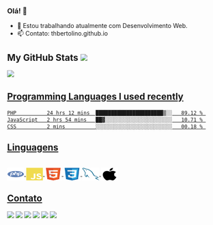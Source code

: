 ### Olá! 👋

- 🔭  Estou trabalhando atualmente com Desenvolvimento Web.
- 📫  Contato: thbertolino.github.io


## My GitHub Stats <img src='https://media1.giphy.com/media/du3J3cXyzhj75IOgvA/giphy.gif?cid=ecf05e47x2g034i9pzwtzzsd3xgg2w9nr94t4tflbbgo3008&rid=giphy.gif' width='32px'>

 <div>
  <a href="https://thbertolino.github.io">
  <img height="180em" src="https://github-readme-stats.vercel.app/api?username=thbertolino&show_icons=true&theme=dark&include_all_commits=true&count_private=true"/>
  <!-- <img height="180em" src="https://github-readme-stats.vercel.app/api/top-langs/?username=thbertolino&layout=compact&langs_count=7&theme=dark"/> -->
</div>
 
  
 ## Programming Languages I used recently
 
 <!--START_SECTION:waka-->
```text
PHP          24 hrs 12 mins  ██████████████████████▒░░   89.12 % 
JavaScript   2 hrs 54 mins   ██▓░░░░░░░░░░░░░░░░░░░░░░   10.71 % 
CSS          2 mins          ░░░░░░░░░░░░░░░░░░░░░░░░░   00.18 % 
```
<!--END_SECTION:waka-->


 ## Linguagens
 
 <div style="display: inline_block"><br>
  <img align="center" alt="Bertolino-PHP" height="30" width="40" src="https://raw.githubusercontent.com/devicons/devicon/master/icons/php/php-plain.svg">
  <img align="center" alt="Bertolino-Js" height="30" width="40" src="https://raw.githubusercontent.com/devicons/devicon/master/icons/javascript/javascript-plain.svg">
  <img align="center" alt="Bertolino-HTML" height="30" width="40" src="https://raw.githubusercontent.com/devicons/devicon/master/icons/html5/html5-original.svg">
  <img align="center" alt="Bertolino-CSS" height="30" width="40" src="https://raw.githubusercontent.com/devicons/devicon/master/icons/css3/css3-original.svg">
  <img align="center" alt="Bertolino-MySQL" height="30" width="40" src="https://raw.githubusercontent.com/devicons/devicon/master/icons/mysql/mysql-original.svg">
  <img align="center" alt="Bertolino-Apple" height="30" width="40" src="https://raw.githubusercontent.com/devicons/devicon/master/icons/apple/apple-original.svg">
</div>
 
 ## Contato
 
 <div> 
  <a href="https://thbertolino.github.io/" target="_blank"><img src="https://img.shields.io/badge/GitHub-100000?style=for-the-badge&logo=github&logoColor=white" target="_blank"></a>
    <a href="https://twitter.com/thbertolino" target="_blank"><img src="https://img.shields.io/badge/Twitter-1DA1F2?style=for-the-badge&logo=twitter&logoColor=white" target="_blank"></a>
  <a href="https://instagram.com/thbertolino" target="_blank"><img src="https://img.shields.io/badge/-Instagram-%23E4405F?style=for-the-badge&logo=instagram&logoColor=white" target="_blank"></a>  <a href="https://facebook.com/thbertolino" target="_blank"><img src="https://img.shields.io/badge/Facebook-1877F2?style=for-the-badge&logo=facebook&logoColor=white" target="_blank"></a>
  <a href = "mailto:thiagopbertolino@gmail.com"><img src="https://img.shields.io/badge/-Gmail-%23333?style=for-the-badge&logo=gmail&logoColor=white" target="_blank"></a>
  <a href="https://www.linkedin.com/in/thbertolino" target="_blank"><img src="https://img.shields.io/badge/-LinkedIn-%230077B5?style=for-the-badge&logo=linkedin&logoColor=white" target="_blank"></a> 
